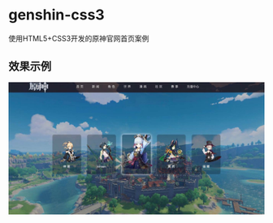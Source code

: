 # genshin-css3
使用HTML5+CSS3开发的原神官网首页案例

## 效果示例

<img src="screenshot.jpg" width="1000" height:auto alt="screenshot"/>
